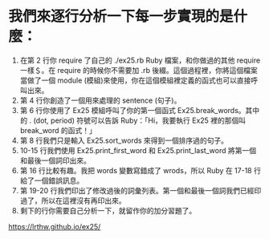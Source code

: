 # 我們來逐行分析一下每一步實現的是什麼：

1. 在第 2 行你 require 了自己的 ./ex25.rb Ruby 檔案，和你做過的其他 require 一樣＄。在 require 的時候你不需要加 .rb 後綴。這個過程裡，你將這個檔案當做了一個 module (模組)來使用，你在這個模組裡定義的函式也可以直接呼叫出來。
2. 第 4 行你創造了一個用來處理的 sentence (句子)。
3. 第 6 行你使用了 Ex25 模組呼叫了你的第一個函式 Ex25.break_words。其中的 . (dot, period) 符號可以告訴 Ruby：「Hi，我要執行 Ex25 裡的那個叫 break_word 的函式！」
4. 第 8 行我們只是輸入 Ex25.sort_words 來得到一個排序過的句子。
5. 10-15 行我們使用 Ex25.print_first_word 和 Ex25.print_last_word 將第一個和最後一個詞印出來。
6. 第 16 行比較有趣。我把 words 變數寫錯成了 wrods，所以 Ruby 在 17-18 行給了一個錯誤訊息。
7. 第 19-20 行我們印出了修改過後的詞彙列表。第一個和最後一個詞我們已經印過了，所以在這裡沒有再印出來。
8. 剩下的行你需要自己分析一下，就留作你的加分習題了。

https://lrthw.github.io/ex25/
